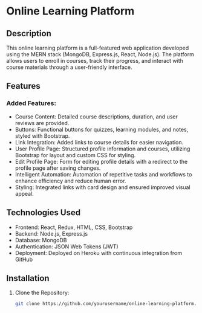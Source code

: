 # Online Learning Platform

## Description
This online learning platform is a full-featured web application developed using the MERN stack (MongoDB, Express.js, React, Node.js). The platform allows users to enroll in courses, track their progress, and interact with course materials through a user-friendly interface.

## Features

### Added Features:
- Course Content: Detailed course descriptions, duration, and user reviews are provided.
- Buttons: Functional buttons for quizzes, learning modules, and notes, styled with Bootstrap.
- Link Integration: Added links to course details for easier navigation.
- User Profile Page: Structured profile information and courses, utilizing Bootstrap for layout and custom CSS for styling.
- Edit Profile Page: Form for editing profile details with a redirect to the profile page after saving changes.
- Intelligent Automation: Automation of repetitive tasks and workflows to enhance efficiency and reduce human error.
- Styling: Integrated links with card design and ensured improved visual appeal.

## Technologies Used
- Frontend: React, Redux, HTML, CSS, Bootstrap
- Backend: Node.js, Express.js
- Database: MongoDB
- Authentication: JSON Web Tokens (JWT)
- Deployment: Deployed on Heroku with continuous integration from GitHub

## Installation
1. Clone the Repository:
   ```bash
   git clone https://github.com/yourusername/online-learning-platform.git
